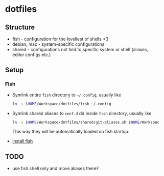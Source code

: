 # dotfiles

## Structure
- fish - configuration for the loveliest of shells <3
- debian, mac - system-specific configurations
- shared - configurations not tied to specific system or shell (aliases, editor configs etc.)

## Setup

### Fish

- Symlink entire `fish` directory to `~/.config`, usually like
  ```sh
  ln -s $HOME/Workspace/dotfiles/fish ~/.config
  ```

- Symlink shared aliases to `conf.d` dir inside `fish` directory, usually like
  ```sh
  ln -s $HOME/Workspace/dotfiles/shared/git-aliases.sh $HOME/Workspace/dotfiles/fish/conf.d/aliases.fish
  ```
  This way they will be automatically loaded on fish startup.

- [install fish](https://software.opensuse.org/download.html?project=shells%3Afish%3Arelease%3A2&package=fish)

## TODO
- use fish shell only and move aliases there?

